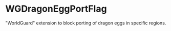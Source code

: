 WGDragonEggPortFlag
===================

"WorldGuard" extension to block porting of dragon eggs in specific regions.